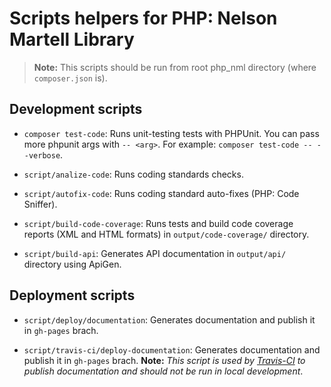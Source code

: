 # Scripts helpers for PHP: Nelson Martell Library

> **Note:** This scripts should be run from root php_nml directory (where `composer.json` is).


## Development scripts

- `composer test-code`: Runs unit-testing tests with PHPUnit. You can pass more phpunit args with `-- <arg>`. For example: `composer test-code -- --verbose`.

- `script/analize-code`: Runs coding standards checks.

- `script/autofix-code`: Runs coding standard auto-fixes (PHP: Code Sniffer).

- `script/build-code-coverage`: Runs tests and build code coverage reports (XML and HTML formats) in `output/code-coverage/` directory.

- `script/build-api`: Generates API documentation in `output/api/` directory using ApiGen.



## Deployment scripts

- `script/deploy/documentation`: Generates documentation and publish it in `gh-pages` brach.

- `script/travis-ci/deploy-documentation`: Generates documentation and publish it in `gh-pages` brach. **Note:** _This script is used by [Travis-CI](travis-ci.org) to publish documentation and should not be run in local development_.
